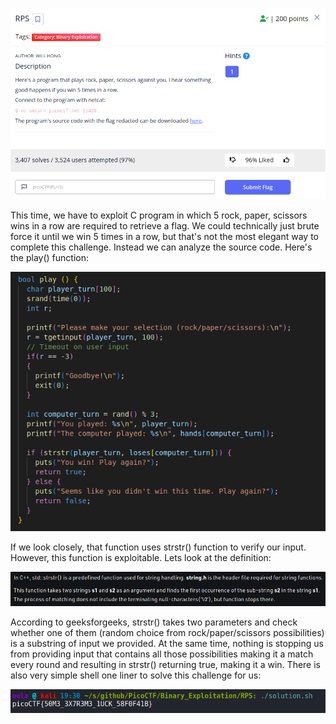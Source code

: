 <p align="center"><img src="../../images/RPS0.png" ></p>

This time, we have to exploit C program in which 5 rock, paper, scissors wins in a row are required to retrieve a flag. We could technically just brute force it until we win 5 times in a row, but that's not the most elegant way to complete this challenge. Instead we can analyze the source code. Here's the play() function:

<p align="center"><img src="../../images/RPS1.png" ></p>

If we look closely, that function uses strstr() function to verify our input. However, this function is exploitable. Lets look at the definition:

<p align="center"><img src="../../images/RPS2.png" ></p>

According to geeksforgeeks, strstr() takes two parameters and check whether one of them (random choice from rock/paper/scissors possibilities) is a substring of input we provided. At the same time, nothing is stopping us from providing input that contains all those possibilities making it a match every round and resulting in strstr() returning true, making it a win. There is also very simple shell one liner to solve this challenge for us:

<p align="center"><img src="../../images/RPS3.png" ></p>